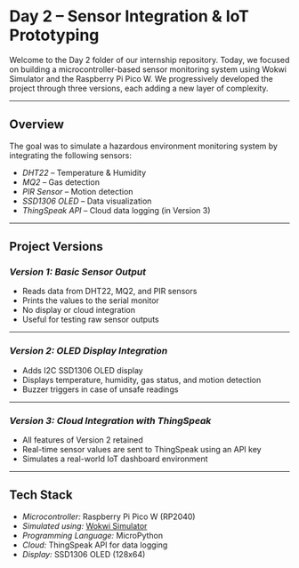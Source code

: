 # Day 2 – Sensor Integration & IoT Prototyping

Welcome to the Day 2 folder of our internship repository. Today, we focused on building a microcontroller-based sensor monitoring system using Wokwi Simulator and the Raspberry Pi Pico W. We progressively developed the project through three versions, each adding a new layer of complexity.

---

## Overview

The goal was to simulate a hazardous environment monitoring system by integrating the following sensors:

-  *DHT22* – Temperature & Humidity
-  *MQ2* – Gas detection
-  *PIR Sensor* – Motion detection
-  *SSD1306 OLED* – Data visualization
-  *ThingSpeak API* – Cloud data logging (in Version 3)

---

## Project Versions

###  *Version 1: Basic Sensor Output*
- Reads data from DHT22, MQ2, and PIR sensors
- Prints the values to the serial monitor
- No display or cloud integration
- Useful for testing raw sensor outputs



---

###  *Version 2: OLED Display Integration*
- Adds I2C SSD1306 OLED display
- Displays temperature, humidity, gas status, and motion detection
- Buzzer triggers in case of unsafe readings


---

###  *Version 3: Cloud Integration with ThingSpeak*
- All features of Version 2 retained
- Real-time sensor values are sent to ThingSpeak using an API key
- Simulates a real-world IoT dashboard environment


---

##  Tech Stack

- *Microcontroller:* Raspberry Pi Pico W (RP2040)
- *Simulated using:* [Wokwi Simulator](https://wokwi.com/)
- *Programming Language:* MicroPython
- *Cloud:* ThingSpeak API for data logging
- *Display:* SSD1306 OLED (128x64)
